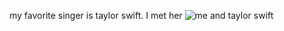 my favorite singer is taylor swift. I met her 
![me and taylor swift](https://summerv1.github.io/summer-vannostrand-CNU/images/taylorswift.JPG)
